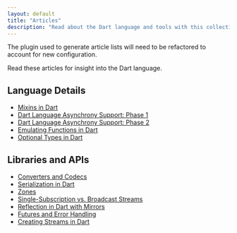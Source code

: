 ```yaml
---
layout: default
title: "Articles"
description: "Read about the Dart language and tools with this collection of articles, style guides, and more."
---
```


<p class="alert alert-danger">
  The plugin used to generate article lists will need to be refactored to account for new configuration.
</p>

Read these articles for insight into the Dart language.

## Language Details

* [Mixins in Dart](/articles/language/mixins)
* [Dart Language Asynchrony Support: Phase 1](/articles/language/await-async)
* [Dart Language Asynchrony Support: Phase 2](/articles/language/beyond-async)
* [Emulating Functions in Dart](/articles/language/emulating-functions)
* [Optional Types in Dart](/articles/language/optional-types)

## Libraries and APIs

* [Converters and Codecs](/articles/libraries/converters-and-codecs)
* [Serialization in Dart](/articles/libraries/serialization)
* [Zones](zones)
* [Single-Subscription vs. Broadcast Streams](/articles/libraries/broadcast-streams)
* [Reflection in Dart with Mirrors](/articles/libraries/reflection-with-mirrors)
* [Futures and Error Handling](/articles/libraries/futures-and-error-handling)
* [Creating Streams in Dart](/articles/libraries/creating-streams)
